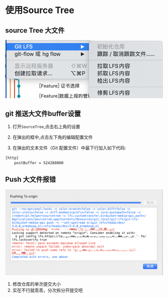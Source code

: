 # 使用Source Tree

## source Tree 大文件

![image-20200916141610455](../../assets/image-20200916141610455.png)



## git 推送大文件buffer设置

1. 打开`SourceTree`,点击右上角的设置

2. 在弹出的框中,点击左下角的编辑配置文件

3. 在弹出的文本文件（Git 配置文件）中最下行加入如下代码:

```
[http]
    postBuffer = 524288000
```



## Push 大文件报错

![image-20200916142525580](../../assets/image-20200916142525580.png)

1. 修改仓库的单次提交大小
2. 实在不行就乖乖，分次拆分开提交吧

